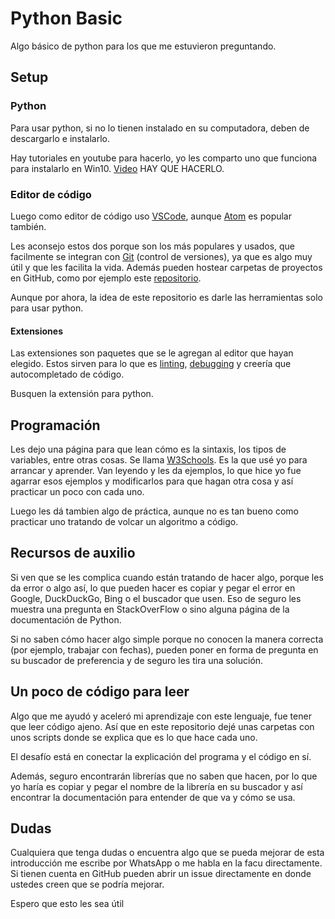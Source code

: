 # Python Basic

Algo básico de python para los que me estuvieron preguntando.

## Setup

### Python

Para usar python, si no lo tienen instalado en su computadora, deben de descargarlo e instalarlo.

Hay tutoriales en youtube para hacerlo, yo les comparto uno que funciona para instalarlo en Win10. [Video][5] HAY QUE HACERLO.

### Editor de código

Luego como editor de código uso [VSCode], aunque [Atom] es popular también.

Les aconsejo estos dos porque son los más populares y usados, que facilmente se integran con [Git][4] (control de versiones), ya que es algo muy útil y que les facilita la vida. Además pueden hostear carpetas de proyectos en GitHub, como por ejemplo este [repositorio][1].

Aunque por ahora, la idea de este repositorio es darle las herramientas solo para usar python.

#### Extensiones

Las extensiones son paquetes que se le agregan al editor que hayan elegido. Estos sirven para lo que es [linting][2], [debugging][3] y creería que autocompletado de código.

Busquen la extensión para python.

## Programación

Les dejo una página para que lean cómo es la sintaxis, los tipos de variables, entre otras cosas. Se llama [W3Schools]. Es la que usé yo para arrancar y aprender. Van leyendo y les da ejemplos, lo que hice yo fue agarrar esos ejemplos y modificarlos para que hagan otra cosa y así practicar un poco con cada uno.

Luego les dá tambien algo de práctica, aunque no es tan bueno como practicar uno tratando de volcar un algoritmo a código.

## Recursos de auxilio

Si ven que se les complica cuando están tratando de hacer algo, porque les da error o algo así, lo que pueden hacer es copiar y pegar el error en Google, DuckDuckGo, Bing o el buscador que usen. Eso de seguro les muestra una pregunta en StackOverFlow o sino alguna página de la documentación de Python.

Si no saben cómo hacer algo simple porque no conocen la manera correcta (por ejemplo, trabajar con fechas), pueden poner en forma de pregunta en su buscador de preferencia y de seguro les tira una solución.

## Un poco de código para leer

Algo que me ayudó y aceleró mi aprendizaje con este lenguaje, fue tener que leer código ajeno. Así que en este repositorio dejé unas carpetas con unos scripts donde se explica que es lo que hace cada uno.

El desafío está en conectar la explicación del programa y el código en sí.

Además, seguro encontrarán librerías que no saben que hacen, por lo que yo haría es copiar y pegar el nombre de la librería en su buscador y así encontrar la documentación para entender de que va y cómo se usa.

## Dudas

Cualquiera que tenga dudas o encuentra algo que se pueda mejorar de esta introducción me escribe por WhatsApp o me habla en la facu directamente. Si tienen cuenta en GitHub pueden abrir un issue directamente en donde ustedes creen que se podría mejorar.

Espero que esto les sea útil

[W3Schools]: https://www.w3schools.com/python/default.asp
[VSCode]: https://code.visualstudio.com/
[Atom]: https://atom.io/

[1]: https://es.wikipedia.org/wiki/Repositorio
[2]: https://stackoverflow.com/questions/8503559/what-is-linting
[3]: https://en.wikipedia.org/wiki/Debugging
[4]: https://git-scm.com/
[5]: youtube.com